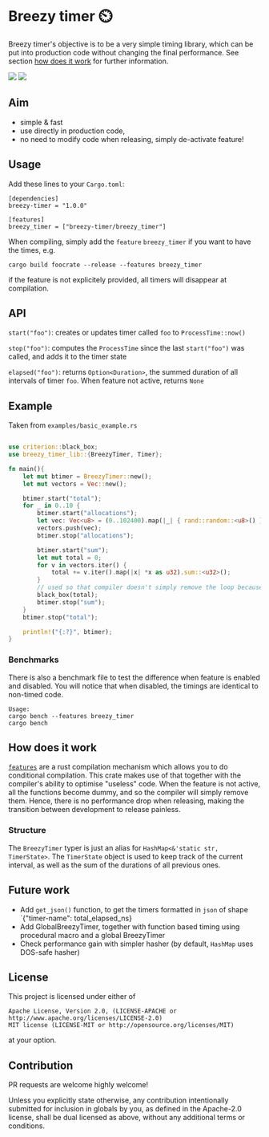 
# Breezy timer ⏲️

Breezy timer's objective is to be a very simple timing library, which can be put into 
production code without changing the final performance. See section 
[how does it work](#how-does-it-work) for further information.

[![](https://img.shields.io/crates/v/breezy-timer.svg)](https://crates.io/crates/breezy-timer)
[![](https://img.shields.io/badge/docs-latest-blue.svg?style=flat-square)](https://docs.rs/breezy-timer/latest/breezy_timer/)

## Aim
- simple & fast
- use directly in production code, 
- no need to modify code when releasing, simply de-activate feature!

## Usage
Add these lines to your `Cargo.toml`:
```
[dependencies]
breezy-timer = "1.0.0"

[features]
breezy_timer = ["breezy-timer/breezy_timer"]
```
When compiling, simply add the `feature` `breezy_timer` if you want to have the times, e.g.

``` cargo build foocrate --release --features breezy_timer ``` 

if the feature is not explicitely provided, all timers will disappear at compilation.

## API
`start("foo")`: creates or updates timer called `foo` to `ProcessTime::now()`

`stop("foo")`: computes the `ProcessTime` since the last `start("foo")` was called, and adds it to the timer state

`elapsed("foo")`: returns `Option<Duration>`, the summed duration of all intervals of timer `foo`. When feature not active, returns `None`


## Example
Taken from `examples/basic_example.rs`
```rust

use criterion::black_box;
use breezy_timer_lib::{BreezyTimer, Timer};

fn main(){
    let mut btimer = BreezyTimer::new();
    let mut vectors = Vec::new();

    btimer.start("total");
    for _ in 0..10 {
        btimer.start("allocations");
        let vec: Vec<u8> = (0..102400).map(|_| { rand::random::<u8>() }).collect();
        vectors.push(vec);
        btimer.stop("allocations");

        btimer.start("sum");
        let mut total = 0;
        for v in vectors.iter() {
            total += v.iter().map(|x| *x as u32).sum::<u32>();
        }
        // used so that compiler doesn't simply remove the loop because nothing is done with total
        black_box(total);
        btimer.stop("sum");
    }
    btimer.stop("total");

    println!("{:?}", btimer);
}
```

### Benchmarks
There is also a benchmark file to test the difference when feature is enabled and
disabled. You will notice that when disabled, the timings are identical to non-timed
code.

```
Usage:
cargo bench --features breezy_timer
cargo bench
``` 


## How does it work
[`features`](https://doc.rust-lang.org/cargo/reference/features.html) are a rust compilation mechanism 
which allows you to do conditional compilation. This crate makes use of that together
with the compiler's ability to optimise "useless" code. When the feature is not 
active, all the functions become dummy, and so the compiler will simply remove
them. Hence, there is no performance drop when releasing, making the transition 
between development to release painless.

### Structure
The `BreezyTimer` typer is just an alias for `HashMap<&'static str, TimerState>`. The
`TimerState` object is used to keep track of the current interval, as well as the 
sum of the durations of all previous ones. 

## Future work
- Add `get_json()` function, to get the timers formatted in `json` of shape `{"timer-name": total_elapsed_ns}
- Add GlobalBreezyTimer, together with function based timing using 
procedural macro and a global BreezyTimer
- Check performance gain with simpler hasher (by default, `HashMap` uses DOS-safe hasher) 

## License

This project is licensed under either of

    Apache License, Version 2.0, (LICENSE-APACHE or http://www.apache.org/licenses/LICENSE-2.0)
    MIT license (LICENSE-MIT or http://opensource.org/licenses/MIT)

at your option.

## Contribution

PR requests are welcome highly welcome! 

Unless you explicitly state otherwise, any contribution intentionally submitted for inclusion in globals by you, as defined in the Apache-2.0 license, shall be dual licensed as above, without any additional terms or conditions.
